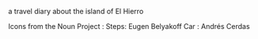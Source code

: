 a travel diary about the island of El Hierro

Icons from the Noun Project :
Steps: Eugen Belyakoff
Car : Andrés Cerdas